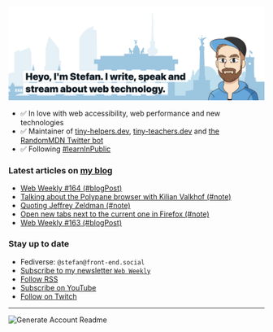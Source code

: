 <img alt="Heyo, I'm Stefan. I write and speak about web technology." src="https://raw.githubusercontent.com/stefanjudis/stefanjudis/main/screenshot.png">

- ✅ In love with web accessibility, web performance and new technologies
- ✅ Maintainer of [tiny-helpers.dev](https://tiny-helpers.dev), [tiny-teachers.dev](https://tiny-teachers.dev/) and [the RandomMDN Twitter bot](https://twitter.com/randomMDN)
- ✅ Following [#learnInPublic](https://www.stefanjudis.com/today-i-learned/)
### Latest articles on [my blog](https://www.stefanjudis.com)

<!-- BLOG-POST-LIST:START -->
- [Web Weekly #164 &lpar;#blogPost&rpar;](https://www.stefanjudis.com/blog/web-weekly-164/)
- [Talking about the Polypane browser with Kilian Valkhof &lpar;#note&rpar;](https://www.stefanjudis.com/notes/talking-about-the-polypane-browser-with-kilian-valkhof/)
- [Quoting Jeffrey Zeldman &lpar;#note&rpar;](https://www.stefanjudis.com/notes/quoting-jeffrey-zeldman/)
- [Open new tabs next to the current one in Firefox &lpar;#note&rpar;](https://www.stefanjudis.com/notes/open-new-tabs-next-to-the-current-one-in-firefox/)
- [Web Weekly #163 &lpar;#blogPost&rpar;](https://www.stefanjudis.com/blog/web-weekly-163/)
<!-- BLOG-POST-LIST:END -->

### Stay up to date

- Fediverse: `@stefan@front-end.social`
- [Subscribe to my newsletter `Web Weekly`](https://webweekly.email/)
- [Follow RSS](https://www.stefanjudis.com/feeds/)
- [Subscribe on YouTube](https://youtube.com/c/stefanjudis)
- [Follow on Twitch](https://www.twitch.tv/stefanjudis)

---

![Generate Account Readme](https://github.com/stefanjudis/stefanjudis/workflows/Generate%20Account%20Readme/badge.svg)
